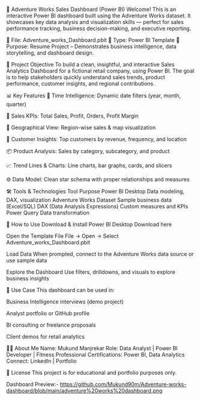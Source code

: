 🚀 Adventure Works Sales Dashboard (Power BI)
Welcome! This is an interactive Power BI dashboard built using the Adventure Works dataset. It showcases key data analysis and visualization skills — perfect for sales performance tracking, business decision-making, and executive reporting.

📁 File: Adventure_works_Dashboard.pbit
📌 Type: Power BI Template
🎯 Purpose: Resume Project – Demonstrates business intelligence, data storytelling, and dashboard design.

🧠 Project Objective
To build a clean, insightful, and interactive Sales Analytics Dashboard for a fictional retail company, using Power BI. The goal is to help stakeholders quickly understand sales trends, product performance, customer insights, and regional contributions.

📊 Key Features
📅 Time Intelligence: Dynamic date filters (year, month, quarter)

💸 Sales KPIs: Total Sales, Profit, Orders, Profit Margin

📍 Geographical View: Region-wise sales & map visualization

👥 Customer Insights: Top customers by revenue, frequency, and location

📦 Product Analysis: Sales by category, subcategory, and product

📈 Trend Lines & Charts: Line charts, bar graphs, cards, and slicers

⚙️ Data Model: Clean star schema with proper relationships and measures

🛠️ Tools & Technologies
Tool	Purpose
Power BI Desktop	Data modeling, DAX, visualization
Adventure Works Dataset	Sample business data (Excel/SQL)
DAX (Data Analysis Expressions)	Custom measures and KPIs
Power Query	Data transformation

📌 How to Use
Download & Install Power BI Desktop
Download here

Open the Template File
File → Open → Select Adventure_works_Dashboard.pbit

Load Data
When prompted, connect to the Adventure Works data source or use sample data

Explore the Dashboard
Use filters, drilldowns, and visuals to explore business insights

📂 Use Case
This dashboard can be used in:

Business Intelligence interviews (demo project)

Analyst portfolio or GitHub profile

BI consulting or freelance proposals

Client demos for retail analytics

👨‍💻 About Me
Name: Mukund Manjrekar
Role: Data Analyst | Power BI Developer | Fitness Professional
Certifications: Power BI, Data Analytics
Connect: LinkedIn | Portfolio

📃 License
This project is for educational and portfolio purposes only.

Dashboard Preview:- https://github.com/Mukund90m/Adventure-works-dashboard/blob/main/adventure%20works%20dashboard.png
